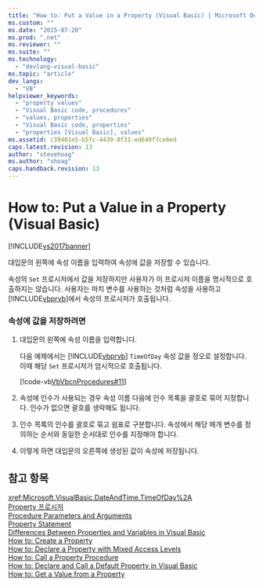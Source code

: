 ```yaml
---
title: "How to: Put a Value in a Property (Visual Basic) | Microsoft Docs"
ms.custom: ""
ms.date: "2015-07-20"
ms.prod: ".net"
ms.reviewer: ""
ms.suite: ""
ms.technology: 
  - "devlang-visual-basic"
ms.topic: "article"
dev_langs: 
  - "VB"
helpviewer_keywords: 
  - "property values"
  - "Visual Basic code, procedures"
  - "values, properties"
  - "Visual Basic code, properties"
  - "properties [Visual Basic], values"
ms.assetid: c39401e5-b5fc-4439-8f31-ed640f7ce6ed
caps.latest.revision: 13
author: "stevehoag"
ms.author: "shoag"
caps.handback.revision: 13
---
```

# How to: Put a Value in a Property (Visual Basic)
[!INCLUDE[vs2017banner](../../../../visual-basic/developing-apps/includes/vs2017banner.md)]

대입문의 왼쪽에 속성 이름을 입력하여 속성에 값을 저장할 수 있습니다.  
  
 속성의 `Set` 프로시저에서 값을 저장하지만 사용자가 이 프로시저 이름을 명시적으로 호출하지는 않습니다.  사용자는 마치 변수를 사용하는 것처럼 속성을 사용하고  [!INCLUDE[vbprvb](../../../../csharp/programming-guide/concepts/linq/includes/vbprvb-md.md)]에서 속성의 프로시저가 호출됩니다.  
  
### 속성에 값을 저장하려면  
  
1.  대입문의 왼쪽에 속성 이름을 입력합니다.  
  
     다음 예제에서는 [!INCLUDE[vbprvb](../../../../csharp/programming-guide/concepts/linq/includes/vbprvb-md.md)] `TimeOfDay` 속성 값을 정오로 설정합니다. 이때 해당 `Set` 프로시저가 암시적으로 호출됩니다.  
  
     [!code-vb[VbVbcnProcedures#11](../../../../visual-basic/programming-guide/language-features/procedures/codesnippet/visualbasic/how-to-put-a-value-in-a-_1.vb)]  
  
2.  속성에 인수가 사용되는 경우 속성 이름 다음에 인수 목록을 괄호로 묶어 지정합니다.  인수가 없으면 괄호를 생략해도 됩니다.  
  
3.  인수 목록의 인수를 괄호로 묶고 쉼표로 구분합니다.  속성에서 해당 매개 변수를 정의하는 순서와 동일한 순서대로 인수를 지정해야 합니다.  
  
4.  이렇게 하면 대입문의 오른쪽에 생성된 값이 속성에 저장됩니다.  
  
## 참고 항목  
 <xref:Microsoft.VisualBasic.DateAndTime.TimeOfDay%2A>   
 [Property 프로시저](../../../../visual-basic/programming-guide/language-features/procedures/property-procedures.md)   
 [Procedure Parameters and Arguments](../../../../visual-basic/programming-guide/language-features/procedures/procedure-parameters-and-arguments.md)   
 [Property Statement](../../../../visual-basic/language-reference/statements/property-statement.md)   
 [Differences Between Properties and Variables in Visual Basic](../../../../visual-basic/programming-guide/language-features/procedures/differences-between-properties-and-variables.md)   
 [How to: Create a Property](../../../../visual-basic/programming-guide/language-features/procedures/how-to-create-a-property.md)   
 [How to: Declare a Property with Mixed Access Levels](../../../../visual-basic/programming-guide/language-features/procedures/how-to-declare-a-property-with-mixed-access-levels.md)   
 [How to: Call a Property Procedure](../../../../visual-basic/programming-guide/language-features/procedures/how-to-call-a-property-procedure.md)   
 [How to: Declare and Call a Default Property in Visual Basic](../../../../visual-basic/programming-guide/language-features/procedures/how-to-declare-and-call-a-default-property.md)   
 [How to: Get a Value from a Property](../../../../visual-basic/programming-guide/language-features/procedures/how-to-get-a-value-from-a-property.md)